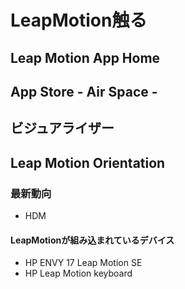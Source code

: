 # LeapMotion触る
## Leap Motion App Home
## App Store - Air Space -
## ビジュアライザー
## Leap Motion Orientation
### 最新動向
* HDM

#### LeapMotionが組み込まれているデバイス
* HP ENVY 17 Leap Motion SE
* HP Leap Motion keyboard
